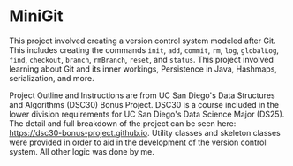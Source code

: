 # MiniGit

This project involved creating a version control system modeled after Git. This includes creating the commands `init`, `add`, `commit`, `rm`, `log`, `globalLog`, `find`, `checkout`, `branch`, `rmBranch`, `reset`, and `status`. This project involved learning about Git and its inner workings, Persistence in Java, Hashmaps, serialization, and more.

Project Outline and Instructions are from UC San Diego's Data Structures and Algorithms (DSC30) Bonus Project.  DSC30 is a course included in the lower division requirements for UC San Diego's Data Science Major (DS25). The detail and full breakdown of the project can be seen here: https://dsc30-bonus-project.github.io. Utility classes and skeleton classes were provided in order to aid in the development of the version control system. All other logic was done by me.
